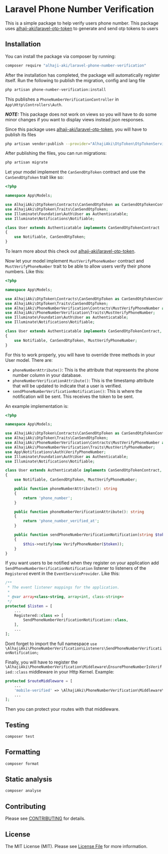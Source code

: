 # Laravel Phone Number Verification

This is a simple package to help verify users phone number. This package uses [alhaji-aki/laravel-otp-token](https://github.com/alhaji-aki/laravel-otp-token) to generate and send otp tokens to users

## Installation

You can install the package via composer by running:

```bash
composer require "alhaji-aki/laravel-phone-number-verification"
```

After the installation has completed, the package will automatically register itself.
Run the following to publish the migration, config and lang file

```bash
php artisan phone-number-verification:install
```

This publishes a `PhoneNumberVerificationController` in `App\Http\Controllers\Auth`.

**_NOTE:_** This package does not work on views so you will have to do some minor changes if you want to display views instead json responses.

Since this package uses [alhaji-aki/laravel-otp-token](https://github.com/alhaji-aki/laravel-otp-token), you will have to publish its files

```bash
php artisan vendor:publish --provider="AlhajiAki\OtpToken\OtpTokenServiceProvider"
```

After publishing the files, you can run migrations:

```bash
php artisan migrate
```

Let your model implement the `CanSendOtpToken` contract and use the `CanSendOtpToken` trait like so:

```php
<?php

namespace App\Models;

use AlhajiAki\OtpToken\Contracts\CanSendOtpToken as CanSendOtpTokenContract;
use AlhajiAki\OtpToken\Traits\CanSendOtpToken;
use Illuminate\Foundation\Auth\User as Authenticatable;
use Illuminate\Notifications\Notifiable;

class User extends Authenticatable implements CanSendOtpTokenContract
{
    use Notifiable, CanSendOtpToken;
}
```

To learn more about this check out [alhaji-aki/laravel-otp-token](https://github.com/alhaji-aki/laravel-otp-token).

Now let your model implement `MustVerifyPhoneNumber` contract and `MustVerifyPhoneNumber` trait to be able to allow users verify their phone numbers. Like this:

```php
<?php

namespace App\Models;

use AlhajiAki\OtpToken\Contracts\CanSendOtpToken as CanSendOtpTokenContract;
use AlhajiAki\OtpToken\Traits\CanSendOtpToken;
use AlhajiAki\PhoneNumberVerification\Contracts\MustVerifyPhoneNumber as MustVerifyPhoneNumberContract;
use AlhajiAki\PhoneNumberVerification\Traits\MustVerifyPhoneNumber;
use Illuminate\Foundation\Auth\User as Authenticatable;
use Illuminate\Notifications\Notifiable;

class User extends Authenticatable implements CanSendOtpTokenContract, MustVerifyPhoneNumberContract
{
    use Notifiable, CanSendOtpToken, MustVerifyPhoneNumber;
}
```

For this to work properly, you will have to override three methods in your User model. There are:

- `phoneNumberAttribute()`: This is the attribute that represents the phone number column in your database.
- `phoneNumberVerificationAttribute()`: This is the timestamp attribute that will be updated to indicate that a user is verified.
- `sendPhoneNumberVerificationNotification()`: This is where the notification will be sent. This receives the token to be sent.

An example implementation is:

```php
<?php

namespace App\Models;

use AlhajiAki\OtpToken\Contracts\CanSendOtpToken as CanSendOtpTokenContract;
use AlhajiAki\OtpToken\Traits\CanSendOtpToken;
use AlhajiAki\PhoneNumberVerification\Contracts\MustVerifyPhoneNumber as MustVerifyPhoneNumberContract;
use AlhajiAki\PhoneNumberVerification\Traits\MustVerifyPhoneNumber;
use App\Notifications\Auth\VerifyPhoneNumber;
use Illuminate\Foundation\Auth\User as Authenticatable;
use Illuminate\Notifications\Notifiable;

class User extends Authenticatable implements CanSendOtpTokenContract, MustVerifyPhoneNumberContract
{
    use Notifiable, CanSendOtpToken, MustVerifyPhoneNumber;

    public function phoneNumberAttribute(): string
    {
        return 'phone_number';
    }

    public function phoneNumberVerificationAttribute(): string
    {
        return 'phone_number_verified_at';
    }

    public function sendPhoneNumberVerificationNotification(string $token): void
    {
        $this->notify(new VerifyPhoneNumber($token));
    }
}
```

If you want users to be notified when they register on your application add `SendPhoneNumberVerificationNotification` listener to listeners of the `Registered` event in the `EventServiceProvider`. Like this:

```php
/**
 * The event listener mappings for the application.
 *
 * @var array<class-string, array<int, class-string>>
 */
protected $listen = [
    ...
    Registered::class => [
        SendPhoneNumberVerificationNotification::class,
    ],
    ...
];
```

Dont forget to import the full namespace `use \AlhajiAki\PhoneNumberVerification\Listeners\SendPhoneNumberVerificationNotification;`

Finally, you will have to register the `\AlhajiAki\PhoneNumberVerification\Middleware\EnsurePhoneNumberIsVerified::class` middleware in your Http Kernel. Example:

```php
protected $routeMiddleware = [
    ...
    'mobile-verified' => \AlhajiAki\PhoneNumberVerification\Middleware\EnsurePhoneNumberIsVerified::class,
    ...
];
```

Then you can protect your routes with that middleware.

## Testing

```bash
composer test
```

## Formatting

```bash
composer format
```

## Static analysis

```bash
composer analyse
```

## Contributing

Please see [CONTRIBUTING](CONTRIBUTING.md) for details.

## License

The MIT License (MIT). Please see [License File](LICENSE.md) for more information.
